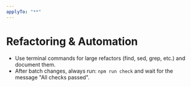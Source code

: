 ```yaml
---
applyTo: "**"
---
```

# Refactoring & Automation

- Use terminal commands for large refactors (find, sed, grep, etc.) and document them.
- After batch changes, always run: `npm run check` and wait for the message "All checks passed".
